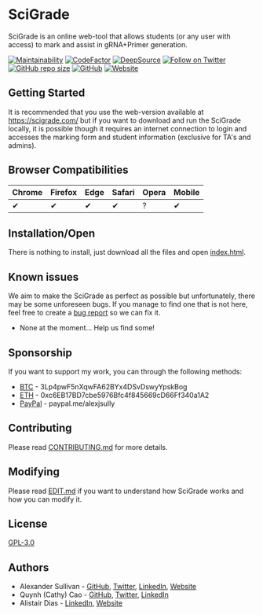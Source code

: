 # SciGrade

SciGrade is an online web-tool that allows students (or any user with access) to mark and assist in gRNA+Primer generation.

[![Maintainability](https://api.codeclimate.com/v1/badges/ed202653a7b430ccdbfb/maintainability)](https://codeclimate.com/github/AlexJSully/SciGrade/maintainability)
[![CodeFactor](https://www.codefactor.io/repository/github/AlexJSully/scigrade/badge)](https://www.codefactor.io/repository/github/AlexJSully/scigrade)
[![DeepSource](https://deepsource.io/gh/AlexJSully/SciGrade.svg/?label=active+issues&show_trend=true&token=STKEtvW3WQehO2ieS5XQg5cq)](https://deepsource.io/gh/AlexJSully/SciGrade/?ref=repository-badge)
[![Follow on Twitter](https://img.shields.io/twitter/follow/alexjsully?style=social)](https://twitter.com/alexjsully)
[![GitHub repo size](https://img.shields.io/github/repo-size/AlexJSully/SciGrade)](https://github.com/AlexJSully/SciGrade)
[![GitHub](https://img.shields.io/github/license/AlexJSully/SciGrade)](https://github.com/AlexJSully/SciGrade)
[![Website](https://img.shields.io/website?url=https%3A%2F%2Fscigrade.com%2F)](https://scigrade.com/)

## Getting Started

It is recommended that you use the web-version available at https://scigrade.com/ but if you want to download and run the SciGrade locally, it is possible though it requires an internet connection to login and accesses the marking form and student information (exclusive for TA's and admins).

## Browser Compatibilities

| Chrome | Firefox | Edge | Safari | Opera | Mobile |
| ------ | ------- | ---- | ------ | ----- | ------ |
| ✔      | ✔       | ✔    | ✔      | ?     | ✔      |

## Installation/Open

There is nothing to install, just download all the files and open [index.html](index.html).

## Known issues

We aim to make the SciGrade as perfect as possible but unfortunately, there may be some unforeseen bugs. If you manage to find one that is not here, feel free to create a [bug report](https://github.com/AlexJSully/SciGrade/issues/new?template=bug_report.md) so we can fix it.

-   None at the moment... Help us find some!

## Sponsorship

If you want to support my work, you can through the following methods:

-   [BTC](3Lp4pwF5nXqwFA62BYx4DSvDswyYpskBog) - 3Lp4pwF5nXqwFA62BYx4DSvDswyYpskBog
-   [ETH](0xc6EB17BD7cbe5976Bfc4f845669cD66Ff340a1A2) - 0xc6EB17BD7cbe5976Bfc4f845669cD66Ff340a1A2
-   [PayPal](https://paypal.me/alexjsully) - paypal.me/alexjsully

## Contributing

Please read [CONTRIBUTING.md](CONTRIBUTING.md) for more details.

## Modifying

Please read [EDIT.md](EDIT.MD) if you want to understand how SciGrade works and how you can modify it.

## License

[GPL-3.0](LICENSE.md)

## Authors

-   Alexander Sullivan - [GitHub](https://github.com/AlexJSully), [Twitter](https://twitter.com/alexjsully), [LinkedIn](https://www.linkedin.com/in/alexanderjsullivan/), [Website](https://alexjsully.me/)
-   Quynh (Cathy) Cao - [GitHub](https://github.com/cathycao54), [Twitter](https://twitter.com/cathyqcao), [LinkedIn](https://www.linkedin.com/in/cathyquynhcao/)
-   Alistair Dias - [LinkedIn](https://www.linkedin.com/in/alistair-dias-090a8629/), [Website](https://hmb.utoronto.ca/profiles/alistair-dias/)

